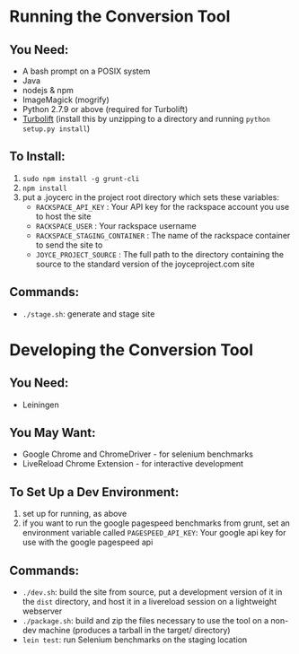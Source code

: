 Running the Conversion Tool
===========================

You Need:
---------
- A bash prompt on a POSIX system
- Java
- nodejs & npm
- ImageMagick (mogrify)
- Python 2.7.9 or above (required for Turbolift)
- [Turbolift](https://github.com/cloudnull/turbolift/archive/v2.1.3.zip)
  (install this by unzipping to a directory and running `python setup.py install`)

To Install:
-----------
1. `sudo npm install -g grunt-cli`
2. `npm install`
3. put a .joycerc in the project root directory which sets these
   variables:
   - `RACKSPACE_API_KEY` : Your API key for the rackspace account you
     use to host the site
   - `RACKSPACE_USER` : Your rackspace username
   - `RACKSPACE_STAGING_CONTAINER` : The name of the rackspace container
     to send the site to
   - `JOYCE_PROJECT_SOURCE` : The full path to the directory containing
     the source to the standard version of the joyceproject.com site

Commands:
---------
- `./stage.sh`: generate and stage site

Developing the Conversion Tool
==============================

You Need:
---------
- Leiningen

You May Want:
-------------
- Google Chrome and ChromeDriver - for selenium benchmarks
- LiveReload Chrome Extension - for interactive development

To Set Up a Dev Environment:
----------------------------
1. set up for running, as above
2. if you want to run the google pagespeed benchmarks from grunt, set
   an environment variable called `PAGESPEED_API_KEY`: Your google api
   key for use with the google pagespeed api

Commands:
---------
- `./dev.sh`: build the site from source, put a development version of it in the
`dist` directory, and host it in a livereload session on a lightweight webserver
- `./package.sh`: build and zip the files necessary to use the tool on a non-dev machine (produces a tarball in the target/ directory)
- `lein test`: run Selenium benchmarks on the staging location
